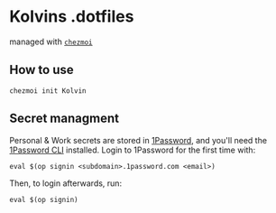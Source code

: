 # Kolvins .dotfiles
managed with [`chezmoi`](https://www.chezmoi.io/)

## How to use
```
chezmoi init Kolvin
```

## Secret managment
Personal & Work secrets are stored in [1Password](https://1password.com/), and you'll need
the [1Password
CLI](https://support.1password.com/command-line-getting-started/) installed.
Login to 1Password for the first time with:
```
eval $(op signin <subdomain>.1password.com <email>)
```

Then, to login afterwards, run:
```
eval $(op signin)
```